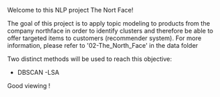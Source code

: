 Welcome to this NLP project The Nort Face!

The goal of this project is to apply topic modeling to products from the company northface in order to identify clusters and therefore be able to offer targeted items to customers (recommender system). For more information, please refer to '02-The_North_Face' in the data folder

Two distinct methods will be used to reach this objective:

- DBSCAN
-LSA

Good viewing !
 



